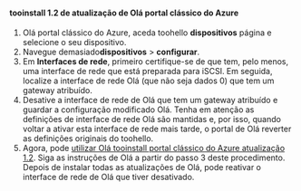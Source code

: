 <!--author=SharS last changed: 03/17/2016-->

#### <a name="tooinstall-update-12-from-hello-azure-classic-portal"></a>tooinstall 1.2 de atualização de Olá portal clássico do Azure
1. Olá portal clássico do Azure, aceda toohello **dispositivos** página e selecione o seu dispositivo.
2. Navegue demasiado**dispositivos** > **configurar**.
3. Em **Interfaces de rede**, primeiro certifique-se de que tem, pelo menos, uma interface de rede que está preparada para iSCSI. Em seguida, localize a interface de rede Olá (que não seja dados 0) que tem um gateway atribuído.
4. Desative a interface de rede de Olá que tem um gateway atribuído e guardar a configuração modificado Olá. Tenha em atenção as definições de interface de rede Olá são mantidas e, por isso, quando voltar a ativar esta interface de rede mais tarde, o portal de Olá reverter as definições originais do toohello.
5. Agora, pode [utilizar Olá tooinstall portal clássico do Azure atualização 1.2](#install-update-12-via-the-azure-classic-portal). Siga as instruções de Olá a partir do passo 3 deste procedimento. Depois de instalar todas as atualizações de Olá, pode reativar o interface de rede de Olá que tiver desativado.

